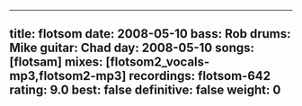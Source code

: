 
---
title: flotsom
date: 2008-05-10
bass:	Rob
drums:	Mike
guitar:	Chad
day: 2008-05-10
songs: [flotsam]
mixes: [flotsom2_vocals-mp3,flotsom2-mp3]
recordings: flotsom-642
rating: 9.0
best: false
definitive: false
weight: 0
---
